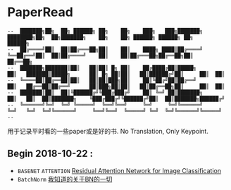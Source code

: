 # PaperRead

```text
--  ███████╗██╗  ██╗ ██████╗ ██╗    ██╗    ███╗   ███╗███████╗    ████████╗██╗  ██╗███████╗    ██╗    ██╗ ██████╗ ██████╗ ██╗     ██████╗ 
--  ██╔════╝██║  ██║██╔═══██╗██║    ██║    ████╗ ████║██╔════╝    ╚══██╔══╝██║  ██║██╔════╝    ██║    ██║██╔═══██╗██╔══██╗██║     ██╔══██╗
--  ███████╗███████║██║   ██║██║ █╗ ██║    ██╔████╔██║█████╗         ██║   ███████║█████╗      ██║ █╗ ██║██║   ██║██████╔╝██║     ██║  ██║
--  ╚════██║██╔══██║██║   ██║██║███╗██║    ██║╚██╔╝██║██╔══╝         ██║   ██╔══██║██╔══╝      ██║███╗██║██║   ██║██╔══██╗██║     ██║  ██║
--  ███████║██║  ██║╚██████╔╝╚███╔███╔╝    ██║ ╚═╝ ██║███████╗       ██║   ██║  ██║███████╗    ╚███╔███╔╝╚██████╔╝██║  ██║███████╗██████╔╝
--  ╚══════╝╚═╝  ╚═╝ ╚═════╝  ╚══╝╚══╝     ╚═╝     ╚═╝╚══════╝       ╚═╝   ╚═╝  ╚═╝╚══════╝     ╚══╝╚══╝  ╚═════╝ ╚═╝  ╚═╝╚══════╝╚═════╝ 
--                                                                                                                                                                                               
```

用于记录平时看的一些paper或是好的书. No Translation, Only Keypoint.

## Begin 2018-10-22 :
- `BASENET` `ATTENTION` [Residual Attention Network for Image Classification](BASENET/Residual_Attention_Network_for_Image_Classification.md)
- `BatchNorm` [我知道的关于BN的一切]()